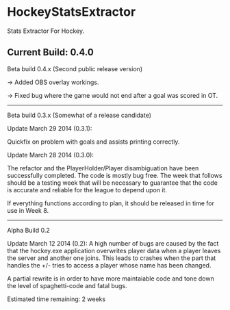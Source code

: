 HockeyStatsExtractor
====================
Stats Extractor For Hockey.

Current Build: 0.4.0
--------------------
Beta build 0.4.x (Second public release version)

-> Added OBS overlay workings.

-> Fixed bug where the game would not end after a goal was scored in OT.

--------------------
Beta build 0.3.x (Somewhat of a release candidate)

Update March 29 2014 (0.3.1):

Quickfix on problem with goals and assists printing correctly.

Update March 28 2014 (0.3.0):

The refactor and the PlayerHolder/Player disambiguation have been successfully completed. The code is mostly bug free. The week that follows should be a testing week that will be necessary to guarantee that the code is accurate and reliable for the league to depend upon it.

If everything functions according to plan, it should be released in time for use in Week 8.

--------------------
Alpha Build 0.2

Update March 12 2014 (0.2): A high number of bugs are caused by the fact that the hockey.exe application overwrites player data when a player leaves the server and another one joins. This leads to crashes when the part that handles the +/- tries to access a player whose name has been changed.

A partial rewrite is in order to have more maintaiable code and tone down the level of spaghetti-code and fatal bugs.

Estimated time remaining: 2 weeks

